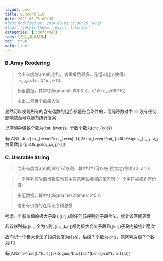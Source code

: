 ```yaml
---
layout: post
title: ECRound 110
date: 2021-06-05 00:35
#last_modified_at: 2020-10-01 01:08:25 +0800
#tags: [jekyll theme, jekyll, tutorial]
categories: [Codeforces]
tags: [贪心,树状结构]
toc:  true
math: true
---
```

### B.Array Reodering
>给出长度为\\\(n\\\)的序列，求重排后最多二元组\\\((i,j)\\\)使得\\\(i<j,gcd(a_i,2*a_j)>1\\\)。

>多组数据，其中\\\(\Sigma n\le2000 \\\)，\\\(1\le a_i\le10^5\\\)

>输出二元组个数最大值

<font face="楷体" >
显然可以发现所有的含有偶数的组合都是符合条件的，而纯奇数对中 ×2 没有任何影响故而可以暴力统计答案

记序列中偶数个数为\(cnt_{even}\)，奇数个数为\(cnt_{odd}\)

有\(ANS=\frac{cnt_{even}*(cnt_{even}-1)}2+cnt_{even}*cnt_{odd}+\Sigma_{a_i，a_j为奇数}[i<j\; \&\&\; gcd(a_i,a_j)>1]\)
</font>

### C. Unstable String
>给出长度为\\\(n\\\)的\\\(0,1,?\\\)序列，其中\\\(?\\\)可以被(独立地)视作\\\(0 \;or\;1\\\)

>一个序列有价值当且仅当其中任意两位相邻的值不同  (一个字符被视作有价值)

>多组数据，其中\\\(\Sigma n\le2\times10^5 \\\)

>输出有价值的连续子序列总数

<font face="楷体" >

考虑一个有价值的极大子段 \( [l,r] \),则任何该序列的子段合法，统计该区间答案

若该序列有\([k,r]\)全为?,则\\([l,r],[k,r']\)都为极大合法子段且\([k,r]\)子段内被统计两次

故而记一个极大合法子段的长度为\(Len\)，后缀？个数为\(cnt\)，原序列后缀？个数为\(C\)

有\(ANS=n+\frac{C*(C-1)}2+\Sigma{\frac{Len*(Len-1)-cnt*(cnt-1)}2}\)
</font>